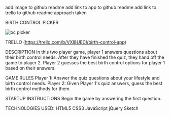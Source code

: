 add image to github readme add link to app to github readme add link to trello to github readme approach taken

BIRTH CONTROL PICKER

![bc picker](http://imgur.com/Qdz8OLA "Logo Title Text 1")

TRELLO
(https://trello.com/b/VXl8UECl/birth-control-app)

DESCRIPTION In this two player game, player 1 answers questions about their birth control needs. After they have finished the quiz, they hand off the game to player 2. Player 2 guesses the best birth control options for player 1 based on their answers.

GAME RULES Player 1: Answer the quiz questions about your lifestyle and birth control needs. Player 2: Given Player 1's quiz answers, guess the best birth control methods for them.

STARTUP INSTRUCTIONS Begin the game by answering the first question.

TECHNOLOGIES USED: 
HTML5 
CSS3 
JavaScript 
jQuery 
Sketch
